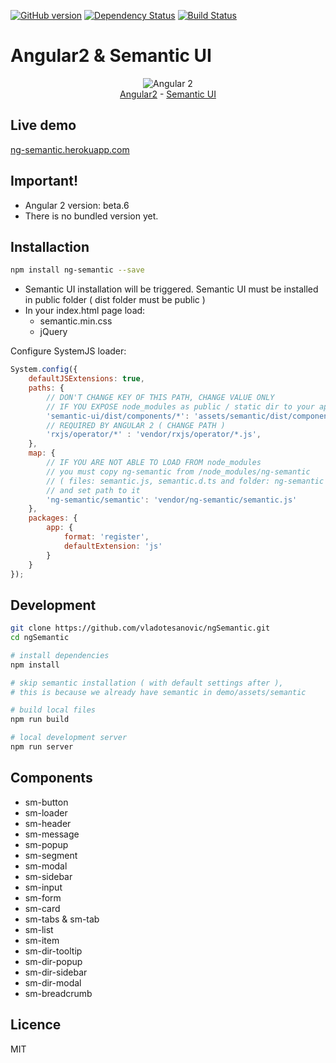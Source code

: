 [![GitHub version](https://badge.fury.io/gh/vladotesanovic%2FngSemantic.png)](http://badge.fury.io/gh/vladotesanovic%2FngSemantic)
[![Dependency Status](https://david-dm.org/vladotesanovic/ngSemantic.svg)](https://david-dm.org/vladotesanovic/ngSemantic)
[![Build Status](https://travis-ci.org/vladotesanovic/ngSemantic.svg?branch=master)](https://travis-ci.org/vladotesanovic/ngSemantic)

# Angular2 & Semantic UI
<p align="center">
  <img src="http://i.imgur.com/SCTxyan.jpg" alt="Angular 2"/><br/>
  <a href="http://www.angular.io" target="_blank">Angular2</a> - <a href="http://semantic-ui.com" target="_blank">Semantic UI</a> 
</p>

## Live demo
<a href="https://ng-semantic.herokuapp.com" target="_blank">ng-semantic.herokuapp.com</a>

## Important!
<ul>
   <li>Angular 2 version: beta.6</li>
   <li>There is no bundled version yet.</li>
</ul>
        
## Installaction
```bash
npm install ng-semantic --save
```
<ul>
  <li>Semantic UI installation will be triggered. Semantic UI must be installed in public folder ( dist folder must be public )</li>
  <li>In your index.html page load:
    <ul>
      <li>semantic.min.css</li>
      <li>jQuery</li>
    </ul>                
   </li>
</ul>

Configure SystemJS loader:
```javascript
System.config({
    defaultJSExtensions: true,
    paths: {
        // DON'T CHANGE KEY OF THIS PATH, CHANGE VALUE ONLY
        // IF YOU EXPOSE node_modules as public / static dir to your app, you can remove this line.
        'semantic-ui/dist/components/*': 'assets/semantic/dist/components/*.js',
        // REQUIRED BY ANGULAR 2 ( CHANGE PATH )
        'rxjs/operator/*' : 'vendor/rxjs/operator/*.js',
    },
    map: {
        // IF YOU ARE NOT ABLE TO LOAD FROM node_modules
        // you must copy ng-semantic from /node_modules/ng-semantic 
        // ( files: semantic.js, semantic.d.ts and folder: ng-semantic )
        // and set path to it
        'ng-semantic/semantic': 'vendor/ng-semantic/semantic.js'
    },
    packages: {
        app: {
            format: 'register',
            defaultExtension: 'js'
        }
    }
});
```
        
## Development
```bash
git clone https://github.com/vladotesanovic/ngSemantic.git
cd ngSemantic

# install dependencies
npm install

# skip semantic installation ( with default settings after ), 
# this is because we already have semantic in demo/assets/semantic

# build local files
npm run build

# local development server
npm run server
```

## Components

  - sm-button
  - sm-loader
  - sm-header
  - sm-message
  - sm-popup
  - sm-segment
  - sm-modal
  - sm-sidebar
  - sm-input
  - sm-form
  - sm-card
  - sm-tabs & sm-tab
  - sm-list
  - sm-item
  - sm-dir-tooltip
  - sm-dir-popup
  - sm-dir-sidebar
  - sm-dir-modal
  - sm-breadcrumb
   
## Licence 

MIT